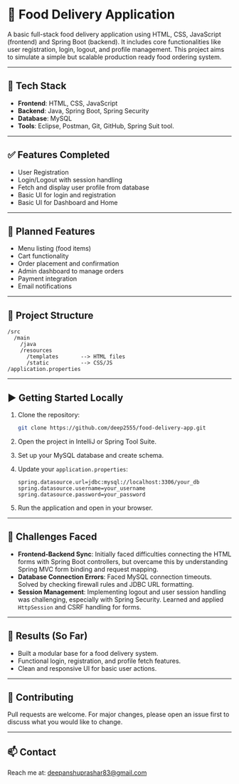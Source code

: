 
# 🍕 Food Delivery Application

A basic full-stack food delivery application using HTML, CSS, JavaScript (frontend) and Spring Boot (backend). It includes core functionalities like user registration, login, logout, and profile management. This project aims to simulate a simple but scalable production ready food ordering system.

---

## 🔧 Tech Stack


- **Frontend**: HTML, CSS, JavaScript
- **Backend**: Java, Spring Boot, Spring Security
- **Database**: MySQL
- **Tools**: Eclipse, Postman, Git, GitHub, Spring Suit tool.

---

## ✅ Features Completed

- User Registration
- Login/Logout with session handling
- Fetch and display user profile from database
- Basic UI for login and registration
- Basic UI for Dashboard and Home

---

## 🚧 Planned Features

- Menu listing (food items)
- Cart functionality
- Order placement and confirmation
- Admin dashboard to manage orders
- Payment integration
- Email notifications

---

## 📁 Project Structure

```
/src
  /main
    /java
    /resources
      /templates       --> HTML files
      /static          --> CSS/JS
/application.properties
```

---

## ▶️ Getting Started Locally

1. Clone the repository:
   ```bash
   git clone https://github.com/deep2555/food-delivery-app.git
   ```

2. Open the project in IntelliJ or Spring Tool Suite.

3. Set up your MySQL database and create schema.

4. Update your `application.properties`:
   ```
   spring.datasource.url=jdbc:mysql://localhost:3306/your_db
   spring.datasource.username=your_username
   spring.datasource.password=your_password
   ```

5. Run the application and open in your browser.

---

## 🧠 Challenges Faced

- **Frontend-Backend Sync**: Initially faced difficulties connecting the HTML forms with Spring Boot controllers, but overcame this by understanding Spring MVC form binding and request mapping.
- **Database Connection Errors**: Faced MySQL connection timeouts. Solved by checking firewall rules and JDBC URL formatting.
- **Session Management**: Implementing logout and user session handling was challenging, especially with Spring Security. Learned and applied `HttpSession` and CSRF handling for forms.

---

## 🏁 Results (So Far)

- Built a modular base for a food delivery system.
- Functional login, registration, and profile fetch features.
- Clean and responsive UI for basic user actions.

---



## 🤝 Contributing

Pull requests are welcome. For major changes, please open an issue first to discuss what you would like to change.

---

## 📫 Contact

Reach me at: [deepanshuprashar83@gmail.com](mailto:deepanshuprashar83@gmail.com)

